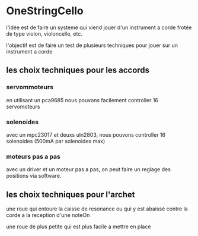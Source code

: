 # OneStringCello
l'idée est de faire un systeme qui viend jouer d'un instrument a corde frotée de type violon, violoncelle, etc.

l'objectif est de faire un test de plusieurs techniques pour jouer sur un instrument a corde

## les choix techniques pour les accords

### servommoteurs
en utilisant un pca9685 nous pouvons facilement controller 16 servomoteurs

### solenoides
avec un mpc23017 et deuxs uln2803, nous pouvons controller 16 solenoides (500mA par solenoides max) 

### moteurs pas a pas
avec un driver et un moteur pas a pas, on peut faire un reglage des positions via software.

## les choix techniques pour l'archet

une roue qui entoure la caisse de resonance ou qui y est abaissé contre la corde a la reception d'une noteOn

une roue de plus petite qui est plus facile a mettre en place 



